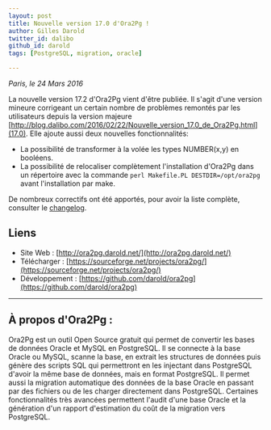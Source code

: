 ```yaml
---
layout: post
title: Nouvelle version 17.0 d'Ora2Pg !
author: Gilles Darold
twitter_id: dalibo
github_id: darold
tags: [PostgreSQL, migration, oracle]

---
```

*Paris, le 24 Mars 2016*

La nouvelle version 17.2 d'Ora2Pg vient d'être publiée. Il s'agit d'une version mineure corrigeant un certain nombre de problèmes remontés par les utilisateurs depuis la version majeure [http://blog.dalibo.com/2016/02/22/Nouvelle_version_17.0_de_Ora2Pg.html](17.0). Elle ajoute aussi deux nouvelles fonctionnalités:

  * La possibilité de transformer à la volée les types NUMBER(x,y) en booléens.
  * La possibilité de relocaliser complètement l'installation d'Ora2Pg dans un répertoire avec la commande `perl Makefile.PL DESTDIR=/opt/ora2pg` avant l'installation par make.

<!--MORE-->

De nombreux correctifs ont été apportés, pour avoir la liste complète, consulter le [changelog](https://github.com/darold/ora2pg/changelog).

## Liens

  * Site Web : [http://ora2pg.darold.net/](http://ora2pg.darold.net/)
  * Télécharger : [https://sourceforge.net/projects/ora2pg/](https://sourceforge.net/projects/ora2pg/)
  * Développement : [https://github.com/darold/ora2pg](https://github.com/darold/ora2pg)

----

## À propos d'Ora2Pg :

Ora2Pg est un outil Open Source gratuit qui permet de convertir les bases de données Oracle et MySQL en PostgreSQL.
Il se connecte à la base Oracle ou MySQL, scanne la base, en extrait les structures de données puis génère des scripts
SQL qui permettront en les injectant dans PostgreSQL d'avoir la même base de données, mais en format PostgreSQL.
Il permet aussi la migration automatique des données de la base Oracle en passant par des fichiers ou de les
charger directement dans PostgreSQL. Certaines fonctionnalités très avancées permettent l'audit d'une base
Oracle et la génération d'un rapport d'estimation du coût de la migration vers PostgreSQL.

